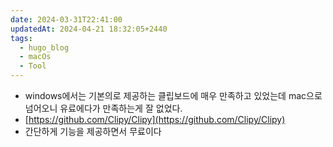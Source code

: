 ```yaml
---
date: 2024-03-31T22:41:00
updatedAt: 2024-04-21 18:32:05+2440
tags:
  - hugo_blog
  - macOs
  - Tool
---
```

- windows에서는 기본의로 제공하는 클립보드에 매우 만족하고 있었는데 mac으로 넘어오니 유료에다가 만족하는게 잘 없었다.  
- [https://github.com/Clipy/Clipy](https://github.com/Clipy/Clipy)  
- 간단하게 기능을 제공하면서 무료이다